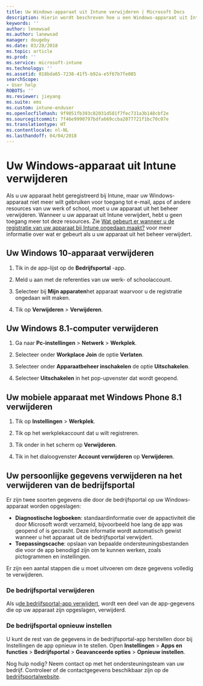 ```yaml
---
title: Uw Windows-apparaat uit Intune verwijderen | Microsoft Docs
description: Hierin wordt beschreven hoe u een Windows-apparaat uit Intune kunt verwijderen
keywords: ''
author: lenewsad
ms.author: lanewsad
manager: dougeby
ms.date: 03/28/2018
ms.topic: article
ms.prod: ''
ms.service: microsoft-intune
ms.technology: ''
ms.assetid: 018bda65-7238-41f5-b92a-e5f67b7fe085
searchScope:
- User help
ROBOTS: ''
ms.reviewer: jieyang
ms.suite: ems
ms.custom: intune-enduser
ms.openlocfilehash: 9f9051fb393c82031d581f7fec731a3b148cbf2e
ms.sourcegitcommit: 7f46e9990797bdfa669ccba2077721f1bc70c07e
ms.translationtype: HT
ms.contentlocale: nl-NL
ms.lasthandoff: 04/04/2018
---
```

# <a name="remove-your-windows-device-from-intune"></a>Uw Windows-apparaat uit Intune verwijderen

Als u uw apparaat hebt geregistreerd bij Intune, maar uw Windows-apparaat niet meer wilt gebruiken voor toegang tot e-mail, apps of andere resources van uw werk of school, moet u uw apparaat uit het beheer verwijderen. Wanneer u uw apparaat uit Intune verwijdert, hebt u geen toegang meer tot deze resources. Zie [Wat gebeurt er wanneer u de registratie van uw apparaat bij Intune ongedaan maakt?](what-happens-if-you-unenroll-your-device-from-intune-windows.md) voor meer informatie over wat er gebeurt als u uw apparaat uit het beheer verwijdert.

## <a name="remove-your-windows-10-device"></a>Uw Windows 10-apparaat verwijderen

1.  Tik in de app-lijst op de **Bedrijfsportal** -app.

2.  Meld u aan met de referenties van uw werk- of schoolaccount.

3.  Selecteer bij **Mijn apparaten**het apparaat waarvoor u de registratie ongedaan wilt maken.

4.  Tik op **Verwijderen** &gt; **Verwijderen**.

## <a name="remove-your-windows-81-computer"></a>Uw Windows 8.1-computer verwijderen

1.  Ga naar **Pc-instellingen** &gt; **Netwerk** &gt; **Werkplek**.

2.  Selecteer onder **Workplace Join** de optie **Verlaten**.

3.  Selecteer onder **Apparaatbeheer inschakelen** de optie **Uitschakelen**.

4.  Selecteer **Uitschakelen** in het pop-upvenster dat wordt geopend.

## <a name="remove-your-windows-phone-81-mobile-device"></a>Uw mobiele apparaat met Windows Phone 8.1 verwijderen

1.  Tik op **Instellingen** &gt; **Werkplek**.

2.  Tik op het werkplekaccount dat u wilt registreren.

3.  Tik onder in het scherm op **Verwijderen**.

4.  Tik in het dialoogvenster **Account verwijderen** op **Verwijderen**.

## <a name="removing-your-personal-information-after-removing-the-company-portal"></a>Uw persoonlijke gegevens verwijderen na het verwijderen van de bedrijfsportal

Er zijn twee soorten gegevens die door de bedrijfsportal op uw Windows-apparaat worden opgeslagen:

-   **Diagnostische logboeken**: standaardinformatie over de appactiviteit die door Microsoft wordt verzameld, bijvoorbeeld hoe lang de app was geopend of is gecrasht. Deze informatie wordt automatisch gewist wanneer u het apparaat uit de bedrijfsportal verwijdert.
-   **Toepassingscache**: opslaan van bepaalde ondersteuningsbestanden die voor de app benodigd zijn om te kunnen werken, zoals pictogrammen en instellingen.

Er zijn een aantal stappen die u moet uitvoeren om deze gegevens volledig te verwijderen.

### <a name="uninstall-the-company-portal"></a>De bedrijfsportal verwijderen  

Als u[de bedrijfsportal-app verwijdert](https://support.microsoft.com/help/4028003/windows-10-uninstall-apps-and-programs), wordt een deel van de app-gegevens die op uw apparaat zijn opgeslagen, verwijderd.  

### <a name="reset-the-company-portal"></a>De bedrijfsportal opnieuw instellen

U kunt de rest van de gegevens in de bedrijfsportal-app herstellen door bij Instellingen de app opnieuw in te stellen. Open **Instellingen** > **Apps en functies** > **Bedrijfsportal** > **Geavanceerde opties** > **Opnieuw instellen**.

Nog hulp nodig? Neem contact op met het ondersteuningsteam van uw bedrijf. Controleer of de contactgegevens beschikbaar zijn op de [bedrijfsportalwebsite](https://portal.manage.microsoft.com#HelpDeskDialog).